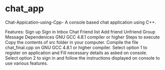 # chat_app

Chat-Appication-using-Cpp-
A console based chat application using C++.

Features:
Sign up
Sign in
Inbox
Chat
Friend list
Add friend
Unfriend
Group Message
Dependenices
GNU GCC 4.8.1 compiler or higher
Steps to execute
 Copy the contents of src folder in your computer.
 Compile the file chat_final.cpp on GNU GCC 4.8.1 or higher compiler.
 Select option 1 to register on application and Fill necessary details as asked on console.
 Select option 2 to sign in and follow the instructions displayed on console to use various features.
